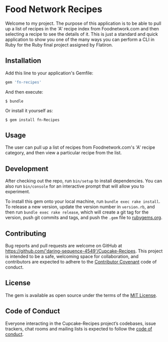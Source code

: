 # Food Network Recipes 

Welcome to my project. The purpose of this application is to be able to pull up a list of recipes in the 'A' recipe index from Foodnetwork.com and then selecting a recipe to see the details of it. This is just a standard and quick application to show you one of the many ways you can perform a CLI in Ruby for the Ruby final project assigned by Flatiron.

## Installation

Add this line to your application's Gemfile:

```ruby
gem 'fn-recipes'
```

And then execute:

    $ bundle

Or install it yourself as:

    $ gem install fn-Recipes

## Usage

The user can pull up a list of recipes from Foodnetwork.com's 'A' recipe category, and then view a particular recipe from the list.

## Development

After checking out the repo, run `bin/setup` to install dependencies. You can also run `bin/console` for an interactive prompt that will allow you to experiment.

To install this gem onto your local machine, run `bundle exec rake install`. To release a new version, update the version number in `version.rb`, and then run `bundle exec rake release`, which will create a git tag for the version, push git commits and tags, and push the `.gem` file to [rubygems.org](https://rubygems.org).

## Contributing

Bug reports and pull requests are welcome on GitHub at https://github.com/'daring-sequence-4549'/Cupcake-Recipes. This project is intended to be a safe, welcoming space for collaboration, and contributors are expected to adhere to the [Contributor Covenant](http://contributor-covenant.org) code of conduct.

## License

The gem is available as open source under the terms of the [MIT License](https://opensource.org/licenses/MIT).

## Code of Conduct

Everyone interacting in the Cupcake-Recipes project’s codebases, issue trackers, chat rooms and mailing lists is expected to follow the [code of conduct](https://github.com/'daring-sequence-4549'/Cupcake-Recipes/blob/master/CODE_OF_CONDUCT.md).
